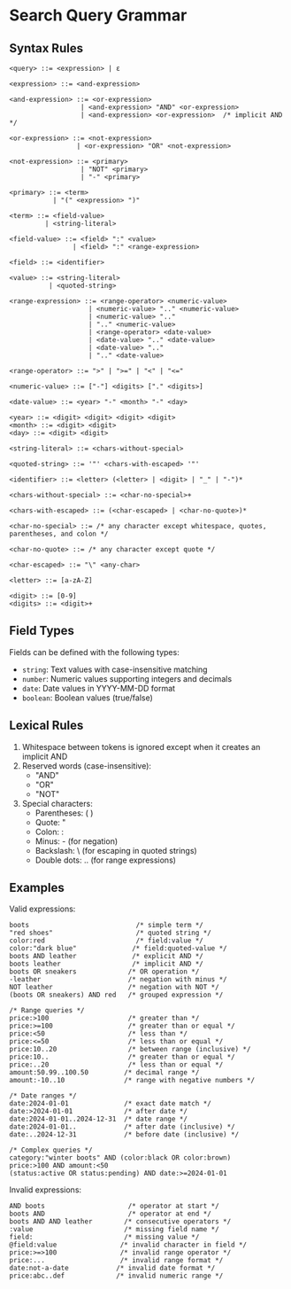 # Search Query Grammar

## Syntax Rules

```bnf
<query> ::= <expression> | ε

<expression> ::= <and-expression>

<and-expression> ::= <or-expression>
                  | <and-expression> "AND" <or-expression>
                  | <and-expression> <or-expression>  /* implicit AND */

<or-expression> ::= <not-expression>
                 | <or-expression> "OR" <not-expression>

<not-expression> ::= <primary>
                  | "NOT" <primary>
                  | "-" <primary>

<primary> ::= <term>
           | "(" <expression> ")"

<term> ::= <field-value>
         | <string-literal>

<field-value> ::= <field> ":" <value>
                | <field> ":" <range-expression>

<field> ::= <identifier>

<value> ::= <string-literal>
          | <quoted-string>

<range-expression> ::= <range-operator> <numeric-value>
                    | <numeric-value> ".." <numeric-value>
                    | <numeric-value> ".."
                    | ".." <numeric-value>
                    | <range-operator> <date-value>
                    | <date-value> ".." <date-value>
                    | <date-value> ".."
                    | ".." <date-value>

<range-operator> ::= ">" | ">=" | "<" | "<="

<numeric-value> ::= ["-"] <digits> ["." <digits>]

<date-value> ::= <year> "-" <month> "-" <day>

<year> ::= <digit> <digit> <digit> <digit>
<month> ::= <digit> <digit>
<day> ::= <digit> <digit>

<string-literal> ::= <chars-without-special>

<quoted-string> ::= '"' <chars-with-escaped> '"'

<identifier> ::= <letter> (<letter> | <digit> | "_" | "-")*

<chars-without-special> ::= <char-no-special>+

<chars-with-escaped> ::= (<char-escaped> | <char-no-quote>)*

<char-no-special> ::= /* any character except whitespace, quotes, parentheses, and colon */

<char-no-quote> ::= /* any character except quote */

<char-escaped> ::= "\" <any-char>

<letter> ::= [a-zA-Z]

<digit> ::= [0-9]
<digits> ::= <digit>+
```

## Field Types

Fields can be defined with the following types:
- `string`: Text values with case-insensitive matching
- `number`: Numeric values supporting integers and decimals
- `date`: Date values in YYYY-MM-DD format
- `boolean`: Boolean values (true/false)

## Lexical Rules

1. Whitespace between tokens is ignored except when it creates an implicit AND
2. Reserved words (case-insensitive):
   - "AND"
   - "OR"
   - "NOT"
3. Special characters:
   - Parentheses: ( )
   - Quote: "
   - Colon: :
   - Minus: - (for negation)
   - Backslash: \ (for escaping in quoted strings)
   - Double dots: .. (for range expressions)

## Examples

Valid expressions:
```
boots                           /* simple term */
"red shoes"                     /* quoted string */
color:red                       /* field:value */
color:"dark blue"              /* field:quoted-value */
boots AND leather              /* explicit AND */
boots leather                  /* implicit AND */
boots OR sneakers             /* OR operation */
-leather                      /* negation with minus */
NOT leather                   /* negation with NOT */
(boots OR sneakers) AND red   /* grouped expression */

/* Range queries */
price:>100                    /* greater than */
price:>=100                   /* greater than or equal */
price:<50                     /* less than */
price:<=50                    /* less than or equal */
price:10..20                  /* between range (inclusive) */
price:10..                    /* greater than or equal */
price:..20                    /* less than or equal */
amount:50.99..100.50         /* decimal range */
amount:-10..10               /* range with negative numbers */

/* Date ranges */
date:2024-01-01              /* exact date match */
date:>2024-01-01             /* after date */
date:2024-01-01..2024-12-31  /* date range */
date:2024-01-01..            /* after date (inclusive) */
date:..2024-12-31            /* before date (inclusive) */

/* Complex queries */
category:"winter boots" AND (color:black OR color:brown)
price:>100 AND amount:<50
(status:active OR status:pending) AND date:>=2024-01-01
```

Invalid expressions:
```
AND boots                     /* operator at start */
boots AND                     /* operator at end */
boots AND AND leather        /* consecutive operators */
:value                       /* missing field name */
field:                       /* missing value */
@field:value                /* invalid character in field */
price:>=>100                /* invalid range operator */
price:...                   /* invalid range format */
date:not-a-date            /* invalid date format */
price:abc..def             /* invalid numeric range */
```